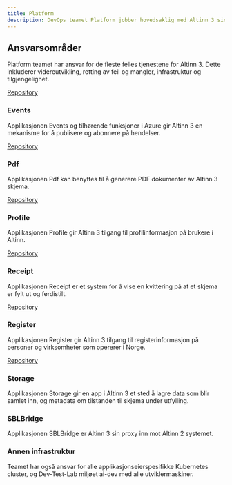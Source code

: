 ```yaml
---
title: Platform
description: DevOps teamet Platform jobber hovedsaklig med Altinn 3 sine platform applikasjoner og drift av disse.
---
```


## Ansvarsområder
Platform teamet har ansvar for de fleste felles tjenestene for Altinn 3. Dette inkluderer videreutvikling, retting av feil og mangler, infrastruktur og tilgjengelighet.

[Repository](https://github.com/Altinn/altinn-platform)

### Events
Applikasjonen Events og tilhørende funksjoner i Azure gir Altinn 3 en mekanisme for å publisere og abonnere på hendelser.

[Repository](https://github.com/Altinn/altinn-events)

### Pdf
Applikasjonen Pdf kan benyttes til å generere PDF dokumenter av Altinn 3 skjema.

[Repository](https://github.com/Altinn/altinn-pdf)

### Profile
Applikasjonen Profile gir Altinn 3 tilgang til profilinformasjon på brukere i Altinn.

[Repository](https://github.com/Altinn/altinn-profile)

### Receipt
Applikasjonen Receipt er et system for å vise en kvittering på at et skjema er fylt ut og ferdistilt.

[Repository](https://github.com/Altinn/altinn-receipt)

### Register
Applikasjonen Register gir Altinn 3 tilgang til registerinformasjon på personer og virksomheter som opererer i Norge.

[Repository](https://github.com/Altinn/altinn-register)

### Storage
Applikasjonen Storage gir en app i Altinn 3 et sted å lagre data som blir samlet inn, og metadata om tilstanden til skjema under utfylling.

### SBLBridge
Applikasjonen SBLBridge er Altinn 3 sin proxy inn mot Altinn 2 systemet.

### Annen infrastruktur
Teamet har også ansvar for alle applikasjonseierspesifikke Kubernetes cluster, og Dev-Test-Lab miljøet ai-dev med alle utviklermaskiner.
